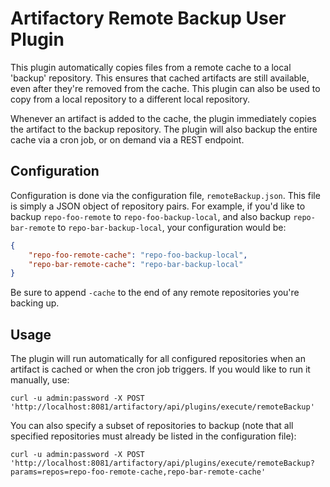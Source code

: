 Artifactory Remote Backup User Plugin
=====================================

This plugin automatically copies files from a remote cache to a local 'backup'
repository. This ensures that cached artifacts are still available, even after
they're removed from the cache. This plugin can also be used to copy from a
local repository to a different local repository.

Whenever an artifact is added to the cache, the plugin immediately copies the
artifact to the backup repository. The plugin will also backup the entire cache
via a cron job, or on demand via a REST endpoint.

Configuration
-------------

Configuration is done via the configuration file, `remoteBackup.json`. This file
is simply a JSON object of repository pairs. For example, if you'd like to
backup `repo-foo-remote` to `repo-foo-backup-local`, and also backup
`repo-bar-remote` to `repo-bar-backup-local`, your configuration would be:

``` json
{
    "repo-foo-remote-cache": "repo-foo-backup-local",
    "repo-bar-remote-cache": "repo-bar-backup-local"
}
```

Be sure to append `-cache` to the end of any remote repositories you're backing
up.

Usage
-----

The plugin will run automatically for all configured repositories when an
artifact is cached or when the cron job triggers. If you would like to run it
manually, use:

``` shell
curl -u admin:password -X POST 'http://localhost:8081/artifactory/api/plugins/execute/remoteBackup'
```

You can also specify a subset of repositories to backup (note that all specified
repositories must already be listed in the configuration file):

``` shell
curl -u admin:password -X POST 'http://localhost:8081/artifactory/api/plugins/execute/remoteBackup?params=repos=repo-foo-remote-cache,repo-bar-remote-cache'
```
